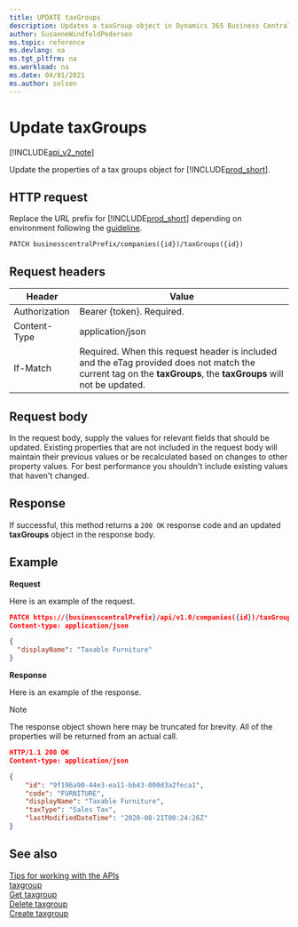 ```yaml
---
title: UPDATE taxGroups   
description: Updates a taxGroup object in Dynamics 365 Business Central.
author: SusanneWindfeldPedersen
ms.topic: reference
ms.devlang: na
ms.tgt_pltfrm: na
ms.workload: na
ms.date: 04/01/2021
ms.author: solsen
---
```


# Update taxGroups

[!INCLUDE[api_v2_note](../../../includes/api_v2_note.md)]

Update the properties of a tax groups object for [!INCLUDE[prod_short](../../../includes/prod_short.md)].

## HTTP request
Replace the URL prefix for [!INCLUDE[prod_short](../../../includes/prod_short.md)] depending on environment following the [guideline](../endpoints-apis-for-dynamics.md).
```
PATCH businesscentralPrefix/companies({id})/taxGroups({id})
```

## Request headers

|Header|Value|
|------|-----|
|Authorization |Bearer {token}. Required.|
|Content-Type  |application/json|
|If-Match      |Required. When this request header is included and the eTag provided does not match the current tag on the **taxGroups**, the **taxGroups** will not be updated. |

## Request body
In the request body, supply the values for relevant fields that should be updated. Existing properties that are not included in the request body will maintain their previous values or be recalculated based on changes to other property values. For best performance you shouldn't include existing values that haven't changed.

## Response
If successful, this method returns a ```200 OK``` response code and an updated **taxGroups** object in the response body.

## Example

**Request**

Here is an example of the request.
```json
PATCH https://{businesscentralPrefix}/api/v1.0/companies({id})/taxGroups({id})
Content-type: application/json

{
  "displayName": "Taxable Furniture"
}
```

**Response**

Here is an example of the response. 

> [!NOTE]  
>   The response object shown here may be truncated for brevity. All of the properties will be returned from an actual call.

```json
HTTP/1.1 200 OK
Content-type: application/json

{
    "id": "9f196a90-44e3-ea11-bb43-000d3a2feca1",
    "code": "FURNITURE",
    "displayName": "Taxable Furniture",
    "taxType": "Sales Tax",
    "lastModifiedDateTime": "2020-08-21T00:24:26Z"
}
```


## See also
[Tips for working with the APIs](../../../developer/devenv-connect-apps-tips.md)    
[taxgroup](../resources/dynamics_taxgroup.md)    
[Get taxgroup](dynamics_taxgroup_Get.md)    
[Delete taxgroup](dynamics_taxgroup_Delete.md)    
[Create taxgroup](dynamics_taxgroup_Create.md)    
